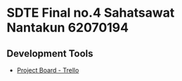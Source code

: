 # SDTE Final no.4 Sahatsawat Nantakun 62070194
## Development Tools
- [Project Board - Trello](https://trello.com/b/XTaRohYJ/sdte-final-project-management)
